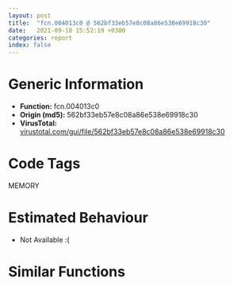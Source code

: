 ```yaml
---
layout: post
title:  "fcn.004013c0 @ 562bf33eb57e8c08a86e538e69918c30"
date:   2021-09-10 15:52:19 +0300
categories: report
index: false
---
```


# Generic Information
- **Function:** fcn.004013c0
- **Origin (md5):** 562bf33eb57e8c08a86e538e69918c30
- **VirusTotal:** [virustotal.com/gui/file/562bf33eb57e8c08a86e538e69918c30][virustotal_ref]

# Code Tags
<span class="tag" id="MEMORY">MEMORY</span>


# Estimated Behaviour
<ul><li class="bhv-desc" id="na">Not Available :(</li></ul>

# Similar Functions
<script type="text/javascript" src="https://www.gstatic.com/charts/loader.js"></script>
<script type="text/javascript">

    google.charts.load('current', {'packages':['corechart']});
    google.charts.setOnLoadCallback(drawChart);

    function drawChart() {
    var data = new google.visualization.DataTable();
        data.addColumn('number', 'X');
        data.addColumn('number', 'Y');
        data.addColumn({type: 'string', role: 'tooltip', 'p': {'html': true}});
        data.addColumn({'type': 'string', 'role': 'style'});
        
        data.addRows([
    [0, 0, '<b><a href="/report/fcn.004013c0@562bf33eb57e8c08a86e538e69918c30">fcn.004013c0</a><br>@562bf33eb57e8c08a86e538e69918c30</b><br>', 'point { fill-color: #e0440e; }'],

        ]);

    var options = {
        title: 'Similarity Plot',
        legend: 'none',
        colors: ['#dedbd9', '#e6693e', '#ec8f6e', '#f3b49f', '#f6c7b6'],
        tooltip: {isHtml: true, trigger: 'both'},
        explorer: {
        actions: ["dragToZoom", "rightClickToReset"],
        },
        chartArea: {
        width: '80%',
        height: '80%'
        },
        width: '100%',
        height: '100%'
    };

    var chart = new google.visualization.ScatterChart(document.getElementById('chart_div'));

    chart.draw(data, options);
    }
    
</script>


<div id="chart_div" style="width: 100%px; height: 100%;"></div>

# Disassembled Code
{% highlight nasm %}

push ebp
mov ebp, esp
sub esp, 0x84
mov eax, dword[ebp-0x58]
add eax, 0xcc
sub eax, dword[ebp-0x14]
mov dword[ebp-0x5c], eax
mov eax, dword[ebp-0x6c]
add eax, 0x2eb
mov dword[ebp-0x30], eax
mov dword[ebp-0x50], 0x254
mov eax, dword[ebp-0x34]
mov ecx, dword[ebp-0x54]
lea eax, [ecx+eax-0x31f]
mov dword[ebp-8], eax
mov eax, dword[ebp-0x3c]
add eax, dword[ebp-0x30]
mov dword[ebp-0x38], eax
mov eax, dword[ebp-0x14]
cmp eax, dword[ebp-0xc]
jne off.b89
mov eax, dword[ebp-0x20]
cmp eax, dword[ebp-0x3c]
jne off.b89
mov dword[ebp-0x24], 0xffffffda
mov dword[ebp-0x14], 0x464
push 0x2c
pop eax
sub eax, dword[ebp-0x4c]
mov dword[ebp-0x18], eax
cmp dword[ebp-8], 0x2a2
je off.b130
mov eax, dword[ebp-0x58]
cmp eax, dword[ebp-0x20]
jne off.b137
mov eax, dword[ebp-0x24]
cmp eax, dword[ebp-0x38]
jne off.b137
mov dword[ebp-0x24], 0x3b8
mov dword[ebp-0x50], 0xfffffede
mov dword[ebp-0x5c], 0x56f
mov eax, 0xa9
sub eax, dword[ebp-4]
mov dword[ebp-0x18], eax
mov eax, dword[ebp-0x38]
cmp eax, dword[ebp-0x1c]
jb off.b178
mov eax, dword[ebp-0x40]
cmp eax, dword[ebp-0x4c]
jne off.b185
mov dword[ebp-0x14], 0x2f5
mov eax, dword[ebp-0x40]
cmp eax, dword[ebp-0x34]
jae off.b216
cmp dword[ebp-0x1c], 0x3ad
jne off.b216
mov eax, dword[ebp-8]
sub eax, 0x151
sub eax, dword[ebp-0x20]
mov dword[ebp-0x1c], eax
cmp dword[ebp-0x3c], 0x21c
ja off.b239
mov eax, dword[ebp-0x38]
cmp eax, dword[ebp-0x3c]
jne off.b246
cmp dword[ebp-0xc], 0
jbe off.b246
mov dword[ebp-0x10], 0x3cc
cmp dword[ebp-8], 0x380
je off.b263
mov eax, dword[ebp-0x58]
cmp eax, dword[ebp-0x1c]
jb off.b274
mov eax, dword[ebp-0x14]
add eax, 0x247
mov dword[ebp-0x6c], eax
mov eax, dword[ebp-0x2c]
add eax, 0x35b
mov dword[ebp-0x18], eax
mov eax, 0x4df
sub eax, dword[ebp-8]
mov dword[ebp-0x1c], eax
mov eax, dword[ebp-0x18]
cmp eax, dword[ebp-0x50]
ja off.b313
cmp dword[ebp-0x44], 0x266
ja off.b321
mov eax, dword[ebp-0x14]
cmp eax, dword[ebp-0x30]
jb off.b335
mov eax, 0x229
sub eax, dword[ebp-0x1c]
add eax, dword[ebp-0x14]
mov dword[ebp-0x54], eax
mov eax, dword[ebp-0x18]
cmp eax, dword[ebp-0x14]
jb off.b352
cmp dword[ebp-0x34], 0x2ac
ja off.b361
cmp dword[ebp-8], 0x112
jne off.b372
mov eax, 0x2e2
sub eax, dword[ebp-0xc]
mov dword[ebp-0x2c], eax
push 0x40
push 0x3000
push 0x1a8d2b
push 0
call dword[sym.imp.KERNEL32.dll_VirtualAlloc]
mov dword[ebp-0x78], eax
mov eax, 0x373
sub eax, dword[ebp-0x30]
sub eax, 0xe1
mov dword[ebp-0x4c], eax
mov dword[ebp-0x40], 0x4ce
mov eax, dword[ebp-0x6c]
sub eax, dword[ebp-0x58]
add eax, 0x119
mov dword[ebp-4], eax
mov eax, dword[ebp-0x5c]
add eax, 0x481
mov dword[ebp-0xc], eax
cmp dword[ebp-0x50], 0x363
jne off.b469
cmp dword[ebp-0x28], 0
jae off.b469
mov eax, dword[ebp-0x14]
add eax, 0x127
mov dword[ebp-0x10], eax
mov eax, dword[ebp-0x28]
mov ecx, dword[ebp-8]
lea eax, [ecx+eax+0x331]
mov dword[ebp-0x10], eax
cmp dword[ebp-0x40], 0x37f
jae off.b513
mov eax, dword[ebp-0xc]
cmp eax, dword[ebp-0x38]
jae off.b513
mov eax, dword[ebp-0x34]
sub eax, 0x1e8
mov dword[ebp-0x50], eax
mov eax, dword[ebp-0x1c]
cmp eax, dword[ebp-0x20]
jae off.b527
cmp dword[ebp-0x24], 0
je off.b535
mov eax, dword[ebp-0x18]
cmp eax, dword[ebp-8]
jne off.b546
mov eax, dword[ebp-0x24]
add eax, 0x640
mov dword[ebp-0x14], eax
cmp dword[ebp-0x10], 0
jne off.b572
cmp dword[ebp-0x44], 0x2f1
jbe off.b572
mov eax, dword[ebp-0x10]
sub eax, 0xb0
mov dword[ebp-0x14], eax
mov eax, 0x3bf
sub eax, dword[ebp-0x44]
sub eax, dword[ebp-0x1c]
mov dword[ebp-0x40], eax
mov eax, 0x1e3
sub eax, dword[ebp-0x5c]
mov dword[ebp-0x24], eax
mov eax, dword[ebp-0xc]
cmp eax, dword[ebp-0x24]
ja off.b613
mov eax, dword[ebp-0x18]
cmp eax, dword[ebp-0x50]
jne off.b624
mov eax, dword[ebp-0x2c]
add eax, 0x372
mov dword[ebp-0x4c], eax
cmp dword[ebp-0x34], 0x7f
jbe off.b636
cmp dword[ebp-0x4c], 0
jbe off.b645
cmp dword[ebp-4], 0x27e
je off.b656
mov eax, dword[ebp-0x38]
add eax, 0x28a
mov dword[ebp-0x18], eax
mov eax, dword[ebp-0x78]
add eax, 0xad000
mov dword[ebp-0x78], eax
mov eax, dword[ebp-0x1c]
add eax, dword[ebp-0x14]
sub eax, dword[ebp-0xc]
mov dword[ebp-0x34], eax
mov dword[ebp-0x10], 0x2a5
mov eax, dword[ebp-0x20]
cmp eax, dword[ebp-0x58]
je off.b711
cmp dword[ebp-0x40], 0
jbe off.b711
mov eax, dword[ebp-0x34]
sub eax, 0x130
mov dword[ebp-8], eax
mov dword[ebp-0x2c], 0xf1
mov dword[ebp-0x80], 0x4b4360
mov eax, dword[ebp-0x10]
cmp eax, dword[ebp-0x6c]
je off.b751
cmp dword[ebp-0x10], 0x329
jae off.b751
cmp dword[ebp-0x20], 0xfa
jb off.b762
mov eax, dword[ebp-4]
add eax, 0x360
mov dword[ebp-0xc], eax
mov eax, dword[ebp-0xc]
cmp eax, dword[ebp-0x5c]
je off.b790
cmp dword[ebp-0x10], 0xf7
jae off.b790
mov eax, dword[ebp-0x20]
add eax, 0x378
mov dword[ebp-0xc], eax
mov dword[ebp-0x40], 0x173
and dword[ebp-0x48], 0
mov eax, dword[ebp-0x20]
add eax, dword[ebp-0xc]
mov dword[ebp-0x4c], eax
mov eax, dword[ebp-4]
add eax, 0x5a9
mov dword[ebp-0x54], eax
cmp dword[ebp-0x54], 0x299
je off.b863
cmp dword[ebp-0x18], 0x1b1
je off.b863
mov eax, dword[ebp-0x38]
cmp eax, dword[ebp-4]
jne off.b863
mov eax, 0x187
sub eax, dword[ebp-0x2c]
add eax, 0x2c6
mov dword[ebp-0x14], eax
mov eax, dword[ebp-0x44]
mov ecx, dword[ebp-0x5c]
lea eax, [ecx+eax-0x175]
mov dword[ebp-0x3c], eax
mov eax, dword[ebp-0x10]
add eax, 0x38c
sub eax, dword[ebp-0x10]
mov dword[ebp-0x58], eax
mov dword[ebp-0x60], 0x928f44d1
mov eax, dword[ebp-4]
sub eax, dword[ebp-0x30]
mov dword[ebp-0x40], eax
mov dword[ebp-0x64], 0x6a89b736
mov eax, dword[ebp-0x1c]
add eax, 0x235
mov dword[ebp-0x10], eax
mov dword[ebp-0x2c], 0x41
mov dword[ebp-0x68], 0x30b31272
mov eax, dword[ebp-0x28]
add eax, 0x145
mov dword[ebp-0x5c], eax
mov eax, dword[ebp-0x10]
add eax, 0x335
mov dword[ebp-0x54], eax
mov dword[ebp-0x70], 0x3a0643e
mov eax, 0x195
sub eax, dword[ebp-0x44]
sub eax, dword[ebp-0x38]
mov dword[ebp-4], eax
mov dword[ebp-0x2c], 0x17a
mov eax, dword[ebp-0x40]
mov dword[ebp-0x74], eax
cmp dword[ebp-0x74], 0x38
je off.b1088
cmp dword[ebp-0x74], 0x4b
je off.b1044
cmp dword[ebp-0x74], 0x75
je off.b1113
cmp dword[ebp-0x74], 0xa5
je off.b1075
cmp dword[ebp-0x74], 0x108
je off.b1057
cmp dword[ebp-0x74], 0x10c
je off.b1097
jmp off.b1126
mov eax, dword[ebp-0x3c]
add eax, 0x253
mov dword[ebp-0x58], eax
jmp off.b1133
mov eax, dword[ebp-0x18]
add eax, 0x112
or eax, 0x2c5
mov dword[ebp-0x4c], eax
jmp off.b1133
mov eax, dword[ebp-0x20]
add eax, 0x632
mov dword[ebp-0x14], eax
jmp off.b1133
mov dword[ebp-0x58], 0x149
jmp off.b1133
mov eax, dword[ebp-0x1c]
sub eax, dword[ebp-0x50]
sub eax, 0xf3
mov dword[ebp-0x6c], eax
jmp off.b1133
mov eax, dword[ebp-0x1c]
sub eax, 0x3f5
mov dword[ebp-0x4c], eax
jmp off.b1133
mov dword[ebp-0x40], 0x2d5
and dword[ebp-0x48], 0
cmp dword[ebp-0x48], 0xaa18
jae off.b2273
mov eax, dword[ebp-0x24]
mov ecx, dword[ebp-4]
lea eax, [ecx+eax+0x2e7]
mov dword[ebp-0x28], eax
mov eax, 0x264
sub eax, dword[ebp-0x34]
mov dword[ebp-0x3c], eax
mov eax, dword[ebp-0x60]
add eax, dword[ebp-0x64]
mov dword[ebp-0x60], eax
mov eax, dword[ebp-0x18]
cmp eax, dword[ebp-0x30]
jbe off.b1210
cmp dword[ebp-0xc], 0x36d
jae off.b1210
mov dword[ebp-0x50], 0xffffff4f
mov eax, dword[ebp-0x70]
add eax, dword[ebp-0x64]
mov dword[ebp-0x70], eax
mov eax, dword[ebp-0xc]
mov ecx, dword[ebp-0x18]
lea eax, [ecx+eax-0x304]
mov dword[ebp-0x38], eax
mov dword[ebp-0x3c], 0x199
mov eax, dword[ebp-0x70]
xor eax, dword[ebp-0x60]
mov dword[ebp-0x70], eax
mov dword[ebp-0x10], 0xfffffd74
cmp dword[ebp-0x38], 0x2f3
je off.b1287
cmp dword[ebp-0x5c], 0x1d3
je off.b1287
mov eax, 0x99
sub eax, dword[ebp-0x54]
mov dword[ebp-0x18], eax
mov eax, dword[ebp-0x64]
xor eax, dword[ebp-0x60]
mov dword[ebp-0x64], eax
mov eax, dword[ebp-0x38]
sub eax, 0x7b
sub eax, dword[ebp-0x34]
mov dword[ebp-0x28], eax
mov eax, dword[ebp-0x30]
add eax, 0x2cd
mov dword[ebp-0x4c], eax
mov eax, dword[ebp-0x60]
add eax, dword[ebp-0x68]
mov dword[ebp-0x60], eax
mov eax, dword[ebp-0x24]
sub eax, dword[ebp-0x30]
mov dword[ebp-4], eax
mov dword[ebp-0x50], 0x328
mov eax, dword[ebp-0x60]
add eax, dword[ebp-0x68]
mov dword[ebp-0x60], eax
mov eax, dword[ebp-0x10]
add eax, 0x288
mov dword[ebp-8], eax
mov eax, dword[ebp-0x68]
xor eax, dword[ebp-0x70]
mov dword[ebp-0x68], eax
mov eax, dword[ebp-0x28]
sub eax, 0x300
mov dword[ebp-0x38], eax
mov eax, dword[ebp-0x64]
xor eax, dword[ebp-0x68]
mov dword[ebp-0x64], eax
mov eax, dword[ebp-0x54]
sub eax, 0x238
mov dword[ebp-0x28], eax
mov eax, dword[ebp-0x64]
add eax, dword[ebp-0x68]
mov dword[ebp-0x64], eax
mov eax, dword[ebp-0x5c]
sub eax, 0x297
mov dword[ebp-0x50], eax
mov eax, dword[ebp-0x24]
cmp eax, dword[ebp-0x4c]
ja off.b1440
mov eax, dword[ebp-0x4c]
cmp eax, dword[ebp-0x30]
je off.b1456
mov eax, 0x101
sub eax, dword[ebp-0x2c]
or eax, 0x363
mov dword[ebp-0x18], eax
mov eax, dword[ebp-0x68]
add eax, dword[ebp-0x70]
mov dword[ebp-0x68], eax
cmp dword[ebp-0xc], 0x2f3
jbe off.b1497
cmp dword[ebp-0x2c], 0x1aa
jb off.b1497
mov eax, dword[ebp-0x10]
add eax, 0xe1
sub eax, dword[ebp-0x44]
mov dword[ebp-0x28], eax
mov eax, dword[ebp-8]
sub eax, dword[ebp-0x54]
sub eax, dword[ebp-0x20]
mov dword[ebp-4], eax
cmp dword[ebp-0x20], 0x1d8
ja off.b1527
cmp dword[ebp-0x58], 0x177
je off.b1539
mov eax, dword[ebp-0x38]
sub eax, dword[ebp-0x24]
sub eax, dword[ebp-0x34]
mov dword[ebp-0x3c], eax
cmp dword[ebp-0x38], 0x321
jb off.b1564
mov eax, dword[ebp-0x18]
cmp eax, dword[ebp-8]
jne off.b1564
mov eax, dword[ebp-0xc]
cmp eax, dword[ebp-0x54]
jae off.b1578
mov eax, dword[ebp-8]
add eax, 0x16a
sub eax, dword[ebp-0x3c]
mov dword[ebp-0x50], eax
mov eax, dword[ebp-0x78]
add eax, dword[ebp-0x48]
mov dword[ebp-0x84], eax
mov dword[ebp-0x14], 0x1e9
mov eax, dword[ebp-0x34]
add eax, 0xdb
mov dword[ebp-0x18], eax
cmp dword[ebp-0x20], 0x1e9
jb off.b1634
cmp dword[ebp-0xc], 0
jbe off.b1634
mov eax, dword[ebp-0x24]
add eax, 0x110
mov dword[ebp-0x40], eax
mov eax, dword[ebp-0x80]
add eax, dword[ebp-0x48]
mov dword[ebp-0x7c], eax
mov dword[ebp-0x2c], 0x1bb
mov dword[ebp-0x30], 0x11
mov eax, dword[ebp-0x2c]
add eax, 0x1b8
mov dword[ebp-0xc], eax
mov eax, dword[ebp-0x7c]
mov eax, dword[eax]
xor eax, dword[ebp-0x60]
mov ecx, dword[ebp-0x84]
mov dword[ecx], eax
mov eax, 0x2c2
sub eax, dword[ebp-0x30]
mov dword[ebp-0x4c], eax
mov eax, dword[ebp-0x18]
cmp eax, dword[ebp-0x30]
je off.b1723
cmp dword[ebp-0x34], 0x16d
jne off.b1723
mov eax, dword[ebp-0x24]
add eax, 0x346
mov dword[ebp-0x20], eax
mov dword[ebp-0x28], 0x4e6
cmp dword[ebp-0x6c], 0x32d
jne off.b1756
mov eax, dword[ebp-0x40]
cmp eax, dword[ebp-0x10]
jbe off.b1756
mov eax, dword[ebp-0x44]
sub eax, 0x3e
mov dword[ebp-0x3c], eax
mov eax, dword[ebp-0x14]
add eax, 0x2f9
mov dword[ebp-0x28], eax
mov dword[ebp-4], 0xffffff6c
mov eax, dword[ebp-0x48]
add eax, 0xb624b
mov dword[ebp-0x48], eax
cmp dword[ebp-0x1c], 0x26a
je off.b1816
cmp dword[ebp-0x24], 0
jbe off.b1816
mov eax, dword[ebp-0x30]
mov ecx, dword[ebp-4]
lea eax, [ecx+eax+0xfa]
mov dword[ebp-0x10], eax
mov dword[ebp-4], 0x2eb
mov eax, dword[ebp-8]
add eax, 0x3e2
mov dword[ebp-0x44], eax
mov eax, 0x3d9
sub eax, dword[ebp-0x28]
add eax, 0x87
mov dword[ebp-8], eax
cmp dword[ebp-0x2c], 0x1f9
je off.b1878
mov eax, dword[ebp-0x44]
cmp eax, dword[ebp-0x2c]
jne off.b1878
mov eax, dword[ebp-4]
add eax, 0x3e4
mov dword[ebp-0x18], eax
cmp dword[ebp-0x54], 0x153
jb off.b1918
cmp dword[ebp-0x3c], 0x3c1
jne off.b1918
cmp dword[ebp-0x34], 0
jae off.b1918
mov eax, dword[ebp-4]
mov ecx, dword[ebp-0x28]
lea eax, [ecx+eax+0x101]
mov dword[ebp-0x34], eax
mov dword[ebp-0xc], 0xffffff37
mov eax, 0x1aa
sub eax, dword[ebp-0x14]
mov dword[ebp-0x1c], eax
cmp dword[ebp-0x30], 0x26a
jne off.b1953
mov eax, dword[ebp-4]
cmp eax, dword[ebp-0x2c]
jb off.b1962
cmp dword[ebp-0x54], 0x30c
ja off.b1976
mov eax, dword[ebp-8]
add eax, dword[ebp-0x20]
or eax, 0xe3
mov dword[ebp-0x2c], eax
mov eax, dword[ebp-0x20]
cmp eax, dword[ebp-0x28]
je off.b2009
cmp dword[ebp-0x40], 0x2d8
jne off.b2009
mov eax, dword[ebp-0x18]
mov ecx, dword[ebp-0x28]
lea eax, [ecx+eax-0x26a]
mov dword[ebp-8], eax
mov eax, dword[ebp-0x48]
add eax, 0xc9f42
mov dword[ebp-0x48], eax
mov eax, dword[ebp-0x18]
sub eax, 0x297
mov dword[ebp-0x58], eax
cmp dword[ebp-0x3c], 0
jae off.b2062
cmp dword[ebp-0xc], 0x274
je off.b2062
mov eax, dword[ebp-0x1c]
mov ecx, dword[ebp-0x44]
lea eax, [ecx+eax+0xc0]
mov dword[ebp-4], eax
mov dword[ebp-0x28], 0xfe
mov eax, dword[ebp-4]
cmp eax, dword[ebp-0x20]
jb off.b2086
cmp dword[ebp-0x24], 0x21a
jb off.b2097
mov eax, 0x128
sub eax, dword[ebp-0x5c]
mov dword[ebp-0x10], eax
cmp dword[ebp-0x30], 0x28f
jb off.b2114
mov eax, dword[ebp-0x38]
cmp eax, dword[ebp-0x3c]
jae off.b2125
mov eax, dword[ebp-0x24]
sub eax, 0xf3
mov dword[ebp-4], eax
cmp dword[ebp-0x18], 0x1df
je off.b2150
mov eax, dword[ebp-0x5c]
cmp eax, dword[ebp-0x20]
jae off.b2157
mov eax, dword[ebp-0x40]
cmp eax, dword[ebp-0x3c]
jbe off.b2157
mov dword[ebp-8], 0x353
mov eax, dword[ebp-0x4c]
cmp eax, dword[ebp-0xc]
ja off.b2189
mov eax, dword[ebp-0x30]
cmp eax, dword[ebp-0x1c]
jne off.b2189
mov eax, dword[ebp-0x14]
mov ecx, dword[ebp-4]
lea eax, [ecx+eax+0x1ff]
mov dword[ebp-0x1c], eax
mov eax, dword[ebp-0x14]
add eax, 0x12b
mov dword[ebp-0x10], eax
cmp dword[ebp-8], 0x228
jne off.b2235
cmp dword[ebp-0x2c], 0x37d
jb off.b2235
cmp dword[ebp-4], 0
jne off.b2235
mov eax, dword[ebp-0x28]
sub eax, 0x1c2
mov dword[ebp-0x20], eax
mov eax, dword[ebp-0x24]
add eax, 0x313
mov dword[ebp-0x1c], eax
mov eax, dword[ebp-0x48]
sub eax, 0x17ab2
mov dword[ebp-0x48], eax
mov eax, dword[ebp-0x48]
sub eax, 0x1686d7
mov dword[ebp-0x48], eax
jmp off.b1137
cmp dword[ebp-0x6c], 0x39b
jae off.b2297
mov eax, dword[ebp-0x34]
cmp eax, dword[ebp-0x1c]
jne off.b2297
mov dword[ebp-0x58], 0x79
mov eax, dword[ebp-0x78]
add eax, 0x89c2
mov dword[0x4bee48], eax
mov dword[ebp-0x40], 0xffffff1e
mov eax, dword[ebp-0x34]
sub eax, 0x3e0
mov dword[ebp-0x44], eax
mov eax, dword[ebp-0x28]
sub eax, 0xdb
mov dword[ebp-0x44], eax
mov eax, dword[ebp-0x1c]
add eax, 0x2f1
mov dword[ebp-8], eax
mov eax, dword[ebp-8]
sub eax, dword[ebp-0x44]
mov dword[ebp-0x14], eax
mov dword[ebp-0xc], 0xfffffcd0
mov eax, dword[ebp-0x44]
sub eax, 0x3d5
mov dword[ebp-0x50], eax
mov dword[ebp-0x10], 0x13c
mov eax, dword[ebp-0x14]
add eax, 0x167
mov dword[ebp-8], eax
mov esp, ebp
pop ebp
ret

{% endhighlight %}

[virustotal_ref]: https://www.virustotal.com/gui/file/562bf33eb57e8c08a86e538e69918c30